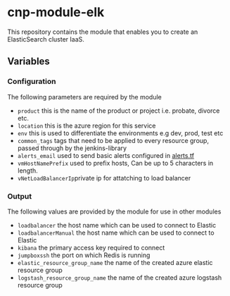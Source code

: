 # cnp-module-elk

This repository contains the module that enables you to create an ElasticSearch cluster IaaS.

## Variables

### Configuration

The following parameters are required by the module

- `product` this is the name of the product or project i.e. probate, divorce etc.
- `location` this is the azure region for this service
- `env` this is used to differentiate the environments e.g dev, prod, test etc
- `common_tags` tags that need to be applied to every resource group, passed through by the jenkins-library
- `alerts_email` used to send basic alerts configured in [alerts.tf](alerts.tf)
- `vmHostNamePrefix` used to prefix hosts, Can be up to 5 characters in length.
- `vNetLoadBalancerIp`private ip for attatching to load balancer

### Output

The following values are provided by the module for use in other modules

- `loadbalancer` the host name which can be used to connect to Elastic
- `loadbalancerManual` the host name which can be used to connect to Elastic
- `kibana` the primary access key required to connect
- `jumpboxssh` the port on which Redis is running
- `elastic_resource_group_name` the name of the created azure elastic resource group
- `logstash_resource_group_name` the name of the created azure logstash resource group
